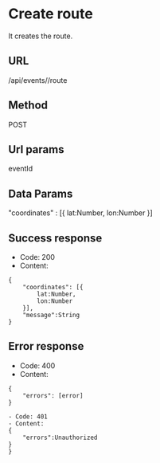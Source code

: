 # Create route

It creates the route.

## URL

/api/events/<eventId>/route

## Method

POST

## Url params

eventId

## Data Params

"coordinates" :
[{
	lat:Number,
	lon:Number
}]

## Success response

- Code: 200
- Content:
```
{
    "coordinates": [{
		lat:Number,
		lon:Number
	}],
	"message":String
}
```

## Error response
- Code: 400
- Content:
```
{
    "errors": [error]
}

- Code: 401
- Content:
{
    "errors":Unauthorized
}
}
```
